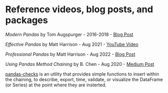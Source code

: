 # Reference videos, blog posts, and packages

*Modern Pandas* by Tom Augspurger - 2016-2018 - [Blog Post](https://tomaugspurger.github.io/modern-1-intro.html)

*Effective Pandas* by Matt Harrison - Aug 2021 - [YouTube Video](https://www.youtube.com/watch?v=zgbUk90aQ6A)

*Professional Pandas* by Matt Harrison - Aug 2022 - [Blog Post](https://ponder.io/professional-pandas-the-pandas-assign-method-and-chaining/)

*Using Pandas Method Chaining* by B. Chen - Aug 2020 - [Medium Post](https://towardsdatascience.com/using-pandas-method-chaining-to-improve-code-readability-d8517c5626ac)

[pandas-checks](https://github.com/cparmet/pandas-checks/) is an utility that provides simple functions to insert within the chaining, to describe, export, time, validate, or visualize the DataFrame (or Series) at the point where they are insterted.
